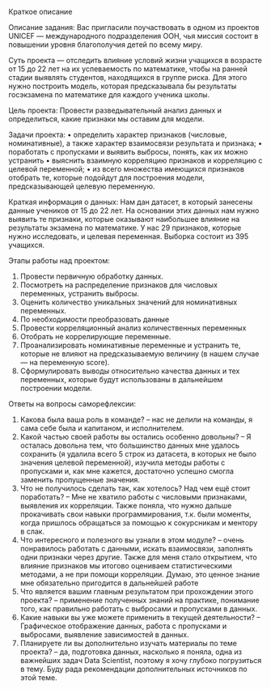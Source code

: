 Краткое описание

Описание задания:
Вас пригласили поучаствовать в одном из проектов UNICEF — международного подразделения ООН, чья миссия состоит в повышении уровня благополучия детей по всему миру. 

Суть проекта — отследить влияние условий жизни учащихся в возрасте от 15 до 22 лет на их успеваемость по математике, чтобы на ранней стадии выявлять студентов, находящихся в группе риска.
Для этого нужно построить модель, которая предсказывала бы результаты госэкзамена по математике для каждого ученика школы.

Цель проекта:
Провести разведывательный анализ данных и определиться, какие признаки мы оставим для модели.

Задачи проекта: 
•	определить характер признаков (числовые, номинативные), а также характер взаимосвязи результата и признака;
•	поработать с пропусками и выявить выбросы, понять, как их можно устранить
•	выяснить взаимную корреляцию признаков и корреляцию с целевой переменной;
•	из всего множества имеющихся признаков отобрать те, которые подойдут для построения модели, предсказывающей целевую переменную.

Краткая информация о данных:
Нам дан датасет, в который занесены данные учеников от 15 до 22 лет. На основании этих данных нам нужно выявить те признаки, которые оказывают наибольшее влияние на результаты экзамена по математике.
У нас 29 признаков, которые нужно исследовать, и целевая переменная. Выборка состоит из 395 учащихся.

Этапы работы над проектом:
1.	Провести первичную обработку данных. 
2.	Посмотреть на распределение признаков для числовых переменных, устранить выбросы.
3.	Оценить количество уникальных значений для номинативных переменных.
4.	По необходимости преобразовать данные
5.	Провести корреляционный анализ количественных переменных
6.	Отобрать не коррелирующие переменные.
7.	Проанализировать номинативные переменные и устранить те, которые не влияют на предсказываемую величину (в нашем случае — на переменную score).
8.	Сформулировать выводы относительно качества данных и тех переменных, которые будут использованы в дальнейшем построении модели.

Ответы на вопросы саморефлексии:
1. Какова была ваша роль в команде? – нас не делили на команды, я сама себе была и капитаном, и исполнителем. 
2. Какой частью своей работы вы остались особенно довольны? – Я осталась довольна тем, что большинство данных мне удалось сохранить (я удалила всего 5 строк из датасета, в которых не было значения целевой переменной), изучила методы работы с пропусками и, как мне кажется, достаточно успешно смогла заменить пропущенные значения. 
3. Что не получилось сделать так, как хотелось? Над чем ещё стоит поработать? – Мне не хватило работы с числовыми признаками, выявления их корреляции. Также поняла, что нужно дальше прокачивать свои навыки программирования, т.к. были моменты, когда пришлось обращаться за помощью к сокурсникам и ментору в слак. 
4. Что интересного и полезного вы узнали в этом модуле? – очень понравилось работать с данными, искать взаимосвязи, заполнять одни признаки через другие. Также для меня стало открытием, что влияние признаков мы итогово оцениваем статистическими методами, а не при помощи корреляции. Думаю, это ценное знание мне обязательно пригодится в дальнейшей работе 
5. Что является вашим главным результатом при прохождении этого проекта? – применение полученных знаний на практике, понимание того, как правильно работать с выбросами и пропусками в данных.
6. Какие навыки вы уже можете применить в текущей деятельности? – Графическое отображение данных, работа с пропусками и выбросами, выявление зависимостей в данных.
7. Планируете ли вы дополнительно изучать материалы по теме проекта? – да, подготовка данных, насколько я поняла, одна из важнейших задач Data Scientist, поэтому я хочу глубоко погрузиться в тему. Буду рада рекомендации дополнительных источников по этой теме. 

